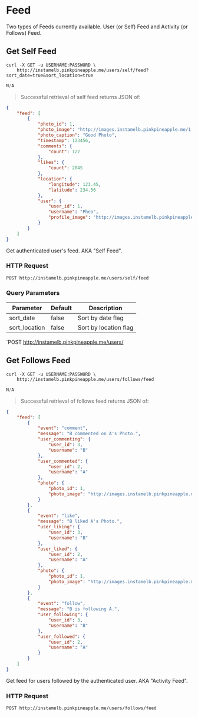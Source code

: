 # Feed

Two types of Feeds currently available. User (or Self) Feed and Activity (or Follows) Feed.

## Get Self Feed

```shell
curl -X GET -u USERNAME:PASSWORD \
    http://instamelb.pinkpineapple.me/users/self/feed?sort_date=true&sort_location=true
```

```java
N/A
```

> Successful retrieval of self feed returns JSON of:

```json
{
    "feed": [
        {
            "photo_id": 1,
            "photo_image": "http://images.instamelb.pinkpineapple.me/1.jpg",
            "photo_caption": "Good Photo",
            "timestamp": 123456,
            "comments": {
                "count": 127
            },
            "likes": {
                "count": 2045
            },
            "location": {
                "longitude": 123.45,
                "latitude": 234.56
            },
            "user": {
                "user_id": 1,
                "username": "Pheo",
                "profile_image": "http://images.instamelb.pinkpineapple.me/1.jpg"
            }
        }
    ]
}
```

Get authenticated user's feed. AKA "Self Feed".

### HTTP Request

`POST http://instamelb.pinkpineapple.me/users/self/feed`

### Query Parameters
Parameter | Default | Description
--------- | ------- | -----------
sort_date | false | Sort by date flag
sort_location | false | Sort by location flag

`POST http://instamelb.pinkpineapple.me/users/



## Get Follows Feed

```shell
curl -X GET -u USERNAME:PASSWORD \
    http://instamelb.pinkpineapple.me/users/follows/feed
```

```java
N/A
```

> Successful retrieval of follows feed returns JSON of:

```json
{
    "feed": [
        {
            "event": "comment",
            "message": "B commented on A's Photo.",
            "user_commenting": {
                "user_id": 3,
                "username": "B"
            },
            "user_commented": {
                "user_id": 2,
                "username": "A"
            },
            "photo": {
                "photo_id": 1,
                "photo_image": "http://images.instamelb.pinkpineapple.me/1.jpg"
            }
        },
        {
            "event": "like",
            "message": "B liked A's Photo.",
            "user_liking": {
                "user_id": 3,
                "username": "B"
            },
            "user_liked": {
                "user_id": 2,
                "username": "A"
            },
            "photo": {
                "photo_id": 1,
                "photo_image": "http://images.instamelb.pinkpineapple.me/1.jpg"
            }
        },
        {
            "event": "follow",
            "message": "B is following A.",
            "user_following": {
                "user_id": 3,
                "username": "B"
            },
            "user_followed": {
                "user_id": 2,
                "username": "A"
            }
        }
    ]
}
```

Get feed for users followed by the authenticated user. AKA "Activity Feed".

### HTTP Request

`POST http://instamelb.pinkpineapple.me/users/follows/feed`

